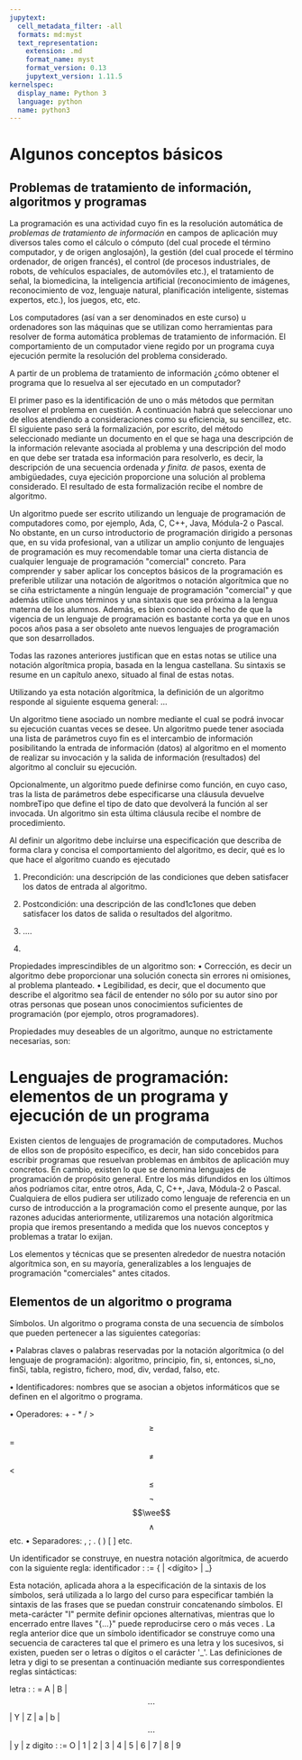 ```yaml
---
jupytext:
  cell_metadata_filter: -all
  formats: md:myst
  text_representation:
    extension: .md
    format_name: myst
    format_version: 0.13
    jupytext_version: 1.11.5
kernelspec:
  display_name: Python 3
  language: python
  name: python3
---
```

# Algunos conceptos básicos
## Problemas de tratamiento de información, algoritmos y programas

La programación es una actividad cuyo fin es la resolución automática de *problemas de tratamiento de información*
en campos de aplicación muy diversos tales como el cálculo o cómputo (del cual procede el término computador, y de origen anglosajón), la gestión (del cual procede el término ordenador, de origen francés), el control (de procesos industriales, de robots, de vehículos espaciales, de automóviles etc.), el tratamiento de señal, la biomedicina, la inteligencia artificial (reconocimiento de imágenes, reconocimiento de voz, lenguaje natural, planificación inteligente, sistemas expertos, etc.), los juegos, etc, etc. 

Los computadores (así van a ser denominados en este curso) u ordenadores son las máquinas que se utilizan como herramientas para resolver de forma automática problemas de tratamiento de información.
El comportamiento de un computador viene regido por un programa cuya ejecución permite la resolución del problema considerado. 

A partir de un problema de tratamiento de información ¿cómo obtener el programa que lo resuelva al ser ejecutado en un computador? 

El primer paso es la identificación de uno o más métodos que permitan resolver el problema en cuestión. 
A continuación habrá que seleccionar uno de ellos atendiendo a consideraciones como su eficiencia, su sencillez, etc. 
El siguiente paso será la formalización, por escrito, del método seleccionado mediante un documento en el que se haga una descripción de la información relevante asociada al problema y una descripción del modo en que debe ser tratada esa información para resolverlo, es decir, la descripción de una secuencia ordenada _y finita. de_ pasos, exenta de ambigüedades, cuya ejecición proporcione una solución al problema considerado. 
El resultado de esta formalización recibe el nombre de algoritmo. 

Un algoritmo puede ser escrito utilizando un lenguaje de programación de computadores como, por ejemplo, Ada, C, C++, Java, Módula-2 o Pascal.
No obstante, en un curso introductorio de programación dirigido a personas que, en su vida profesional, van a utilizar un amplio conjunto de lenguajes de programación es muy recomendable tomar una cierta distancia de cualquier lenguaje de programación "comercial" concreto.
Para comprender y saber aplicar los conceptos básicos de la programación es preferible utilizar una notación de algoritmos o notación algorítmica que no se ciña estrictamente a ningún lenguaje de programación "comercial" y que además utilice unos términos y una sintaxis que sea próxima a la lengua materna de los alumnos.
Además, es bien conocido el hecho de que la vigencia de un lenguaje de programación es bastante corta ya que en unos pocos años pasa a ser obsoleto ante nuevos lenguajes de programación que son desarrollados.

Todas las razones anteriores justifican que en estas notas se utilice una notación algorítmica propia, basada en la lengua castellana.
Su sintaxis se resume en un capítulo anexo, situado al final de estas notas.

Utilizando ya esta notación algorítmica, la definición de un algoritmo responde al siguiente esquema general:
...

Un algoritmo tiene asociado un nombre mediante el cual se podrá invocar su ejecución cuantas veces se desee. 
Un algoritmo puede tener asociada una lista de parámetros cuyo fin es el intercambio de información posibilitando la entrada de
información (datos) al algoritmo en el momento de realizar su invocación y la salida de información (resultados) del algoritmo al concluir su ejecución.

Opcionalmente, un algoritmo puede definirse como función, en cuyo caso, tras la lista de parámetros debe especificarse una cláusula devuelve nombreTipo que
define el tipo de dato que devolverá la función al ser invocada. Un algoritmo sin esta última cláusula recibe el nombre de procedimiento.

Al definir un algoritmo debe incluirse una especificación que describa de forma clara y concisa el comportamiento del algoritmo, es decir, qué es lo que hace el algoritmo cuando es ejecutado

1. Precondición: una descripción de las condiciones que deben satisfacer los datos de entrada al algoritmo.
2. Postcondición: una descripción de las cond1c1ones que deben satisfacer los datos de salida o resultados del algoritmo.

3. ....
4. 
Propiedades imprescindibles de un algoritmo son:
• Corrección, es decir un algoritmo debe proporcionar una solución conecta sin errores ni omisiones, al problema planteado.
• Legibilidad, es decir, que el documento que describe el algoritmo sea fácil de entender no sólo por su autor sino por otras personas que posean unos conocimientos suficientes de programación (por ejemplo, otros programadores).

Propiedades muy deseables de un algoritmo, aunque no estrictamente necesarias, son:

# Lenguajes de programación: elementos de un programa y ejecución de un programa
Existen cientos de lenguajes de programación de computadores.
Muchos de ellos son de propósito específico, es decir, han sido concebidos para escribir programas que resuelvan problemas en ámbitos de aplicación muy concretos.
En cambio, existen lo que se denomina lenguajes de programación de propósito general.
Entre los más difundidos en los últimos años podríamos citar, entre otros, Ada, C, C++, Java, Módula-2 o Pascal.
Cualquiera de ellos pudiera ser utilizado como lenguaje de referencia en un curso de introducción a la programación como el presente aunque, por las razones aducidas anteriormente, utilizaremos una notación algorítmica  propia  que  iremos  presentando  a medida que los nuevos   conceptos  y problemas a tratar lo exijan.

Los elementos y técnicas que se presenten alrededor de nuestra notación algorítmica son, en su mayoría, generalizables a los lenguajes de programación "comerciales" antes citados.

## Elementos de un algoritmo o programa

Símbolos. Un algoritmo o programa consta de una secuencia de símbolos que pueden pertenecer a las siguientes categorías:

•	Palabras claves o palabras reservadas por la notación algorítmica (o del lenguaje de programación): algoritmo, principio, fin, si, entonces, si_no, finSi, tabla, registro, fichero, mod, div, verdad, falso, etc.

•	Identificadores: nombres que se asocian a objetos informáticos que se definen en el algoritmo o programa.

•	Operadores:    +   -    *  /   > $$\geq$$ = $$\neq$$ < $$\leq$$ $$\neg$$ $$\wee$$ $$\wedge$$ etc.
•	Separadores:  , ; . ( )	[ ] etc.

Un identificador se construye, en nuestra notación algorítmica, de acuerdo con la
siguiente regla:
identificador : := <letra> { <letra> | <dígito> | _}

Esta notación, aplicada ahora a la especificación de la sintaxis de los símbolos,
será utilizada a lo largo del curso para especificar también la sintaxis de las frases
que se puedan construir concatenando símbolos. El meta-carácter "I" permite definir
opciones alternativas, mientras que lo encerrado entre llaves "{...}" puede
reproducirse cero o más veces . La regla anterior dice que un símbolo
identificador se construye como una secuencia de caracteres tal que el primero
es una letra y los sucesivos, si existen, pueden ser o letras o dígitos o el carácter '_'.
Las definiciones de letra y digi to se presentan a continuación mediante sus
correspondientes reglas sintácticas:

letra : : = A | B | $$\cdots$$ | Y | Z | a | b | $$\cdots$$ | y | z
digito : := O | 1 | 2 | 3 | 4 | 5 | 6 | 7 | 8 | 9